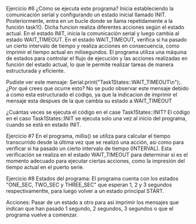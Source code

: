 Ejercicio #6
¿Cómo se ejecuta este programa?
Inicia estableciendo la comunicación serial y configurando un estado inicial llamado INIT. Posteriormente, entra en un
bucle donde se llama repetidamente a la función task1(). Dicha funcion realiza diferentes acciones según el estado actual.
En el estado INIT, inicia la comunicación serial y luego cambia al estado WAIT_TIMEOUT.
En el estado WAIT_TIMEOUT, verifica si ha pasado un cierto intervalo de tiempo y realiza acciones en consecuencia,
como imprimir el tiempo actual en milisegundos. El programa utiliza una máquina de estados para controlar el flujo de ejecución
y las acciones realizadas en función del estado actual, lo que le permite realizar tareas de manera estructurada y eficiente.

Pudiste ver este mensaje: Serial.print("Task1States::WAIT_TIMEOUT\n");. ¿Por qué crees que ocurre esto?
No se pudo observar este mensaje debido a como esta estructurado el codigo, ya que la indicacion de imprimir el mensaje esta despues
de la que cambia su estado a WAIT_TIMEOUT 

¿Cuántas veces se ejecuta el código en el case Task1States::INIT?
El código en el caso Task1States::INIT se ejecuta solo una vez al inicio del programa, cuando se está en estado INIT.


Ejercicio #7
En el programa, millis() se utiliza para calcular el tiempo transcurrido desde la última vez que se realizó una acción, asi como para verificar si ha pasado un cierto intervalo de tiempo (INTERVAL). Esta verificación se realiza en el estado WAIT_TIMEOUT para determinar si es el momento adecuado para ejecutar ciertas acciones, como la impresión del tiempo actual en el puerto serie.


Ejercicio #8
Estados del programa:
El programa cuenta con los estados "ONE_SEC, TWO_SEC y THREE_SEC" que esperan 1, 2 y 3 segundos respectivamentte, para luego volver a un estado principal START.

Acciones:
Pasar de un estado a otro para asi imprimir los mensajes que indican que han pasado 1 segundo, 2 segundos, 3 segundos o que el programa vuelve a comenzar.
